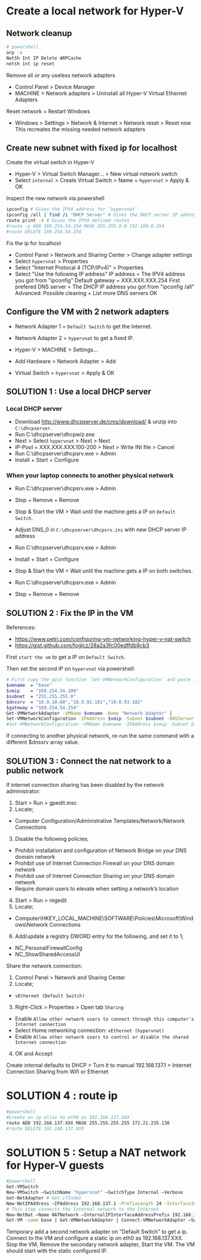 # Create a local network for Hyper-V

## Network cleanup

```bash
# powershell
arp -a
NetSh Int IP Delete ARPCache
netsh int ip reset
```

Remove all or any useless network adapters
- Control Panel > Device Manager
- MACHINE > Network adapters > Uninstall all Hyper-V Virtual Ethernet Adapters

Reset network + Restart Windows
- Windows > Settings > Network & Internet > Network reset > Reset now
This recreates the missing needed network adapters

## Create new subnet with fixed ip for localhost

Create the virtual switch in Hyper-V
- Hyper-V > Virtual Switch Manager... > New virtual network switch
- Select `internal` > Create Virtual Switch > Name = `hypervnat` > Apply & OK

Inspect the new network via powershell
```bash
ipconfig # Gives the IPV4 address for `hypervnat`
ipconfig /all | find /i "DHCP Server" # Gives the DHCP server IP address
route print -4 # Gives the IPV4 defined routes
#route -p ADD 169.254.54.254 MASK 255.255.0.0 192.168.0.254
#route DELETE 169.254.54.254
```

Fix the ip for localhost
- Control Panel > Network and Sharing Center > Change adapter settings
- Select `hypervnat` > Properties
- Select "Internet Protocal 4 (TCP/IPv4)" > Properties
- Select "Use the following IP address"
  IP address = The IPV4 address you got from "ipconfig"
  Default gateway = XXX.XXX.XXX.254
  First prefered DNS server = The DHCP IP address you got from "ipconfig /all"
  Advanced: Possible cleaning + List more DNS servers
  OK

## Configure the VM with 2 network adapters

- Network Adapter 1 = `Default Switch` to get the Internet.
- Network Adapter 2 = `hypervnat` to get a fixed IP.

- Hyper-V > MACHINE > Settings...
- Add Hardware > Network Adapter > Add
- Virtual Switch = `hypervnat` > Apply & OK

## SOLUTION 1 : Use a local DHCP server

### Local DHCP server

- Download http://www.dhcpserver.de/cms/download/ & unzip into `C:\dhcpserver`.
- Run C:\dhcpserver\dhcpwiz.exe
- Next > Select `hypervnat` > Next > Next
- IP-Pool = XXX.XXX.XXX.100-200 > Next > Write INI file > Cancel
- Run C:\dhcpserver\dhcpsrv.exe > Admin
- Install + Start + Configure

### When your laptop connects to another physical network

- Run C:\dhcpserver\dhcpsrv.exe > Admin
- Stop + Remove + Remove

- Stop & Start the VM > Wait until the machine gets a IP on `Default Switch`.

- Adjust DNS_0 in `C:\dhcpserver\dhcpsrv.ini` with new DHCP server IP address

- Run C:\dhcpserver\dhcpsrv.exe > Admin
- Install + Start + Configure

- Stop & Start the VM > Wait until the machine gets a IP on both switches.

- Run C:\dhcpserver\dhcpsrv.exe > Admin
- Stop + Remove + Remove

## SOLUTION 2 : Fix the IP in the VM

References:
- https://www.petri.com/configuring-vm-networking-hyper-v-nat-switch
- https://gist.github.com/foglcz/28a2a3fc00edffdb9cb3

First `start the vm` to get a IP on `Default Switch`.

Then set the second IP on `hypervnat` via powershell:
```bash
# First copy the gist function `Set-VMNetworkConfiguration` and paste it
$vmname  = "base"
$vmip    = "169.254.54.100"
$subnet  = "255.255.255.0"
$dnssrv  = "10.0.10.60","10.0.92.181","10.0.93.182"
$gateway = "169.254.54.254"
Get-VMNetworkAdapter -VMName $vmname -Name "Network Adapter" |
Set-VMNetworkConfiguration -IPAddress $vmip -Subnet $subnet -DNSServer $dnssrv -DefaultGateway $gateway
#Set-VMNetworkConfiguration -VMName $vmname -IPAddress $vmip -Subnet $subnet -DNSServer $dnssrv -DefaultGateway $gateway
```

If connecting to another physical network, re-run the same command with a different $dnssrv array value.

## SOLUTION 3 : Connect the nat network to a public network

If internet connection sharing has been disabled by the network administrator:

1. Start > Run > gpedit.msc
2. Locate;
- Computer Configuration/Administrative Templates/Network/Network Connections
3. Disable the following policies;
- Prohibit installation and configuration of Network Bridge on your DNS domain network
- Prohibit use of Internet Connection Firewall on your DNS domain network
- Prohibit use of Internet Connection Sharing on your DNS domain network
- Require domain users to elevate when setting a network’s location
4. Start > Run > regedit
5. Locate;
- Computer\HKEY_LOCAL_MACHINE\SOFTWARE\Policies\Microsoft\Windows\Network Connections
6. Add/update a registry DWORD entry for the following, and set it to 1;
- NC_PersonalFirewallConfig
- NC_ShowSharedAccessUI

Share the network connection:

1. Control Panel > Network and Sharing Center
2. Locate;
- `vEthernet (Default Switch)`
3. Right-Click > Properties > Open tab `Sharing`
- Enable `Allow other network users to connect through this computer's Internet connection`
- Select Home networking connection: `vEthernet (hypervnat)`
- Enable `Allow other network users to control or disable the shared Internet connection`
4. OK and Accept

Create internal defaults to DHCP > Turn it to manual 192.168.137.1 > Internet Connection Sharing from Wifi or Ethernet

# SOLUTION 4 : route ip

```bash
#powershell
#Create an ip alias to eth0 as 192.168.137.XXX
route ADD 192.168.137.XXX MASK 255.255.255.255 172.21.235.130
#route DELETE 192.168.137.XXX
```

# SOLUTION 5 : Setup a NAT network for Hyper-V guests

```bash
#powershell
Get-VMSwitch
New-VMSwitch –SwitchName "hypervnat" –SwitchType Internal –Verbose
Get-NetAdapter # Get ifIndex
New-NetIPAddress –IPAddress 192.168.137.1 -PrefixLength 24 -InterfaceIndex 57 –Verbose
# This step connects the Internal network to the Internet
New-NetNat –Name NATNetwork –InternalIPInterfaceAddressPrefix 192.168.137.0/24 –Verbose
Get-VM -name base | Get-VMNetworkAdapter | Connect-VMNetworkAdapter –SwitchName "hypervnat"
```

Temporary add a second network adapter on "Default Switch" to get a ip.
Connect to the VM and configure a static ip on eth0 as 192.168.137.XXX.
Stop the VM, Remove the secondary network adapter, Start the VM.
The VM should start with the static configured IP.
